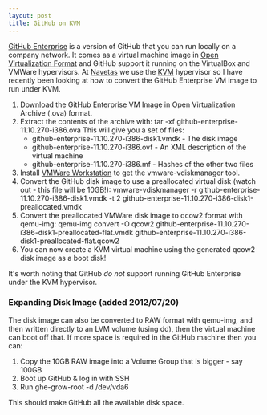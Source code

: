 ```yaml
---
layout: post
title: GitHub on KVM
---
```

[GitHub Enterprise](https://enterprise.github.com) is a version of GitHub that you can run locally on a company network. It comes as a virtual machine image in [Open Virtualization Format](http://en.wikipedia.org/wiki/Open_Virtualization_Format) and GitHub support it running on the VirtualBox and VMWare hypervisors. At [Navetas](http://www.navetas.com) we use the [KVM](http://www.linux-kvm.org) hypervisor so I have recently been looking at how to convert the GitHub Enterprise VM image to run under KVM.

1. [Download](https://enterprise.github.com/download) the GitHub Enterprise VM Image in Open Virtualization Archive (.ova) format.
1. Extract the contents of the archive with:
        tar -xf github-enterprise-11.10.270-i386.ova
    This will give you a set of files:
    * github-enterprise-11.10.270-i386-disk1.vmdk - The disk image
    * github-enterprise-11.10.270-i386.ovf - An XML description of the virtual machine
    * github-enterprise-11.10.270-i386.mf - Hashes of the other two files
1. Install [VMWare Workstation](http://www.vmware.com/products/workstation/overview.html) to get the vmware-vdiskmanager tool.
1. Convert the GitHub disk image to use a preallocated virtual disk (watch out - this file will be 10GB!):
        vmware-vdiskmanager -r github-enterprise-11.10.270-i386-disk1.vmdk -t 2 github-enterprise-11.10.270-i386-disk1-preallocated.vmdk
1. Convert the preallocated VMWare disk image to qcow2 format with qemu-img:
        qemu-img convert -O qcow2 github-enterprise-11.10.270-i386-disk1-preallocated-flat.vmdk github-enterprise-11.10.270-i386-disk1-preallocated-flat.qcow2
1. You can now create a KVM virtual machine using the generated qcow2 disk image as a boot disk!

It's worth noting that GitHub *do not* support running GitHub Enterprise under the KVM hypervisor.

### Expanding Disk Image (added 2012/07/20)
The disk image can also be converted to RAW format with qemu-img, and then written directly to an LVM volume (using dd), then the virtual machine can boot off that. If more space is required in the GitHub machine then you can:

1. Copy the 10GB RAW image into a Volume Group that is bigger - say 100GB
1. Boot up GitHub & log in with SSH
1. Run ghe-grow-root -d /dev/vda6

This should make GitHub all the available disk space.

